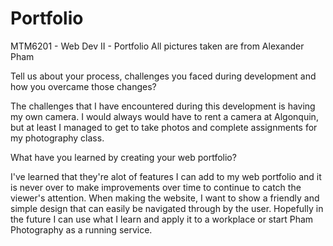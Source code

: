 # Portfolio
MTM6201 - Web Dev II - Portfolio
All pictures taken are from Alexander Pham

Tell us about your process, challenges you faced during development and how you overcame those changes?

The challenges that I have encountered during this development is having my own camera. I would always would have to rent a camera at Algonquin, but at least I managed to get to take photos and complete assignments for my photography class.

What have you learned by creating your web portfolio?

I've learned that they're alot of features I can add to my web portfolio and 
it is never over to make improvements over time to continue to catch the viewer's attention.
When making the website, I want to show a friendly and simple design that can easily be navigated through by the user. 
Hopefully in the future I can use what I learn and apply it to a workplace or start Pham Photography as a running service. 

